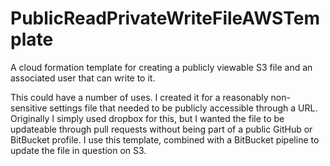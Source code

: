# PublicReadPrivateWriteFileAWSTemplate
A cloud formation template for creating a publicly viewable S3 file and an associated user that can write to it.

This could have a number of uses. I created it for a reasonably non-sensitive settings file that needed to be publicly accessible through a URL. Originally I simply used dropbox for this, but I wanted the file to be updateable through pull requests without being part of a public GitHub or BitBucket profile. I use this template, combined with a BitBucket pipeline to update the file in question on S3.
